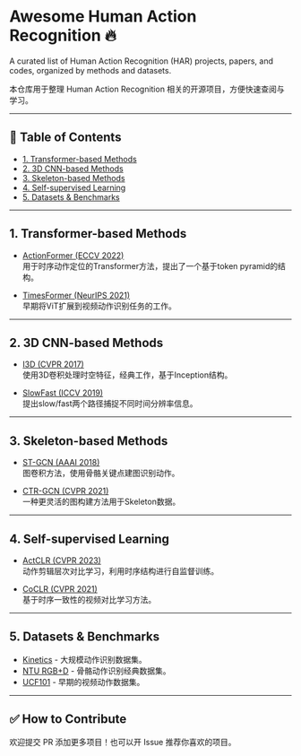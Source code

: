 # Awesome Human Action Recognition 🔥

A curated list of Human Action Recognition (HAR) projects, papers, and codes, organized by methods and datasets.

本仓库用于整理 Human Action Recognition 相关的开源项目，方便快速查阅与学习。

---

## 📂 Table of Contents

- [1. Transformer-based Methods](#1-transformer-based-methods)
- [2. 3D CNN-based Methods](#2-3d-cnn-based-methods)
- [3. Skeleton-based Methods](#3-skeleton-based-methods)
- [4. Self-supervised Learning](#4-self-supervised-learning)
- [5. Datasets & Benchmarks](#5-datasets--benchmarks)

---

## 1. Transformer-based Methods

- [ActionFormer (ECCV 2022)](https://github.com/happyharrycn/actionformer_release)  
  用于时序动作定位的Transformer方法，提出了一个基于token pyramid的结构。

- [TimesFormer (NeurIPS 2021)](https://github.com/facebookresearch/TimeSformer)  
  早期将ViT扩展到视频动作识别任务的工作。

---

## 2. 3D CNN-based Methods

- [I3D (CVPR 2017)](https://github.com/deepmind/kinetics-i3d)  
  使用3D卷积处理时空特征，经典工作，基于Inception结构。

- [SlowFast (ICCV 2019)](https://github.com/facebookresearch/SlowFast)  
  提出slow/fast两个路径捕捉不同时间分辨率信息。

---

## 3. Skeleton-based Methods

- [ST-GCN (AAAI 2018)](https://github.com/yysijie/st-gcn)  
  图卷积方法，使用骨骼关键点建图识别动作。

- [CTR-GCN (CVPR 2021)](https://github.com/UshioX/CTR-GCN)  
  一种更灵活的图构建方法用于Skeleton数据。

---

## 4. Self-supervised Learning

- [ActCLR (CVPR 2023)](https://github.com/GuangmingZhu/ActCLR)  
  动作剪辑层次对比学习，利用时序结构进行自监督训练。

- [CoCLR (CVPR 2021)](https://github.com/tencent-ailab/CoCLR)  
  基于时序一致性的视频对比学习方法。

---

## 5. Datasets & Benchmarks

- [Kinetics](https://deepmind.com/research/open-source/kinetics) - 大规模动作识别数据集。
- [NTU RGB+D](https://rose1.ntu.edu.sg/dataset/actionRecognition/) - 骨骼动作识别经典数据集。
- [UCF101](https://www.crcv.ucf.edu/data/UCF101.php) - 早期的视频动作数据集。

---

## ✅ How to Contribute

欢迎提交 PR 添加更多项目！也可以开 Issue 推荐你喜欢的项目。


